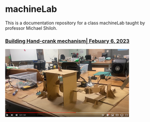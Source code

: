 # machineLab
This is a documentation repository for a class machineLab taught by professor Michael Shiloh.

### [Building Hand-crank mechanism| Febuary 6, 2023 ](https://github.com/Soojin-Lee0819/machineLab/Feb5)

![](images/final_crank.png)
